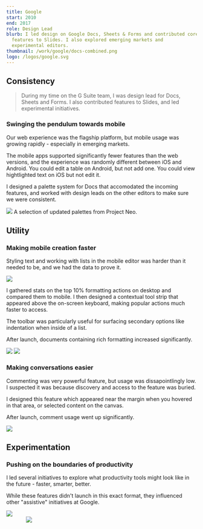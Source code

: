 ```yaml
---
title: Google
start: 2010
end: 2017
role: Design Lead
blurb: I led design on Google Docs, Sheets & Forms and contributed core
  features to Slides. I also explored emerging markets and
  experimental editors.
thumbnail: /work/google/docs-combined.png
logo: /logos/google.svg
---
```


## Consistency

> During my time on the G Suite team, I was design lead for Docs,
> Sheets and Forms. I also contributed features to Slides, and led
> experimental initiatives.

### Swinging the pendulum towards mobile

Our web experience was the flagship platform, but mobile usage was
growing rapidly - especially in emerging markets.

The mobile apps supported significantly fewer features than the web
versions, and the experience was randomly different between iOS and
Android. You could edit a table on Android, but not add one. You
could view hightlighted text on iOS but not edit it.

I designed a palette system for Docs that accomodated the incoming
features, and worked with design leads on the other editors to make
sure we were consistent.

<img
	class="max-w-2xl mx-auto"
	src="/work/google/neo-palettes.png"
/>
<span class="caption">
A selection of updated palettes from Project Neo.
</span>

## Utility

### Making mobile creation faster

Styling text and working with lists in the mobile editor was
harder than it needed to be, and we had the data to prove it.

<div class="grid grid-cols-1 md:grid-cols-2 mx-auto max-w-3xl">
	<div class="col">
		<img
		class="demo"
		src="/work/google/formatting-stats-fade.png"
		/>
	</div>
	<div class="col mx-auto max-w-2xl">
		<div class="col-inline">
		<p>
			I gathered stats on the top 10% formatting actions on desktop
			and compared them to mobile. I then designed a contextual tool
			strip that appeared above the on-screen keyboard, making
			popular actions much faster to access.
		</p>
		<p>
			The toolbar was particularly useful for surfacing secondary
			options like indentation when inside of a list.
		</p>
		<p>
			After launch, documents containing rich formatting increased
			significantly.
		</p>
		</div>
	</div>
</div>

</div>
<img
	src="/work/google/contextual-keyboard-1.png"
	class="max-w-2xl mx-auto my-4"
/>
<img
	src="/work/google/contextual-keyboard-2.png"
	class="max-w-2xl mx-auto my-4"
/>
<div class="my-8 mx-auto max-w-2xl">
	<h3 class="text-xl mt-4">Making conversations easier</h3>
	<div class="grid grid-cols-1 md:grid-cols-2 gap-8">
	<div class="col">
		<div class="col-inline">
		<p>
			Commenting was very powerful feature, but usage was
			dissapointlingly low. I suspected it was because discovery and
			access to the feature was buried.
		</p>
		<p>
			I designed this feature which appeared near the margin when
			you hovered in that area, or selected content on the canvas.
		</p>
		<p>After launch, comment usage went up significantly.</p>
		</div>
	</div>
	<div class="col">
		<img src="/work/google/instant-comments.gif" />
	</div>
</div>

## Experimentation

### Pushing on the boundaries of productivity

<div class="grid grid-cols-1 md:grid-cols-2">
<div class="col">
	<p>
	I led several initiatives to explore what productivity tools
	might look like in the future - faster, smarter, better.
	</p>
	<p>
	While these features didn't launch in this exact format, they
	influenced other "assistive" initiatives at Google.
	</p>
</div>
<div class="col">
	<img
	class="vertical-center-image"
	src="/work/google/experimental-screen-2.gif"
	/>
</div>
</div>
<div class="py-6">
<img
	style="max-width: 400px; margin: 0 auto; display: block"
	src="/work/google/experimental-screen-3-crop.gif"
/>
</div>
</div>
